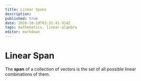 ```yaml
---
title: Linear Spans
description: 
published: true
date: 2020-10-19T03:31:41.914Z
tags: mathematics, linear-algebra
editor: markdown
---
```


# Linear Span
The **span** of a collection of vectors is the set of all possible linear combinations of them. 
